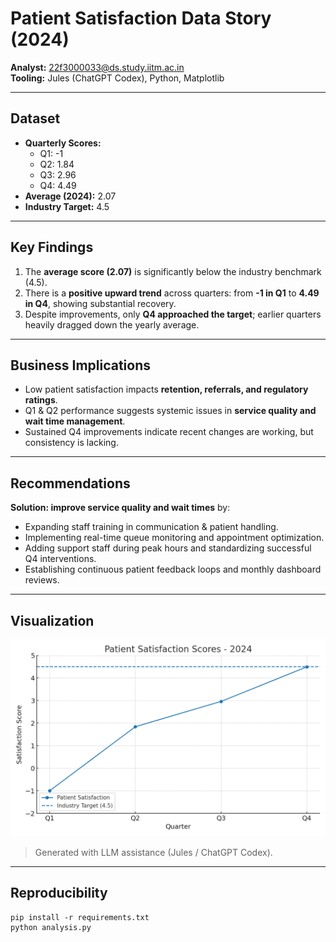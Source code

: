# Patient Satisfaction Data Story (2024)

**Analyst:** 22f3000033@ds.study.iitm.ac.in   
**Tooling:** Jules (ChatGPT Codex), Python, Matplotlib  

---

## Dataset
- **Quarterly Scores:**  
  - Q1: -1  
  - Q2: 1.84  
  - Q3: 2.96  
  - Q4: 4.49  
- **Average (2024):** 2.07  
- **Industry Target:** 4.5  

---

## Key Findings
1. The **average score (2.07)** is significantly below the industry benchmark (4.5).  
2. There is a **positive upward trend** across quarters: from **-1 in Q1** to **4.49 in Q4**, showing substantial recovery.  
3. Despite improvements, only **Q4 approached the target**; earlier quarters heavily dragged down the yearly average.  

---

## Business Implications
- Low patient satisfaction impacts **retention, referrals, and regulatory ratings**.  
- Q1 & Q2 performance suggests systemic issues in **service quality and wait time management**.  
- Sustained Q4 improvements indicate recent changes are working, but consistency is lacking.  

---

## Recommendations
**Solution: improve service quality and wait times** by:  
- Expanding staff training in communication & patient handling.  
- Implementing real-time queue monitoring and appointment optimization.  
- Adding support staff during peak hours and standardizing successful Q4 interventions.  
- Establishing continuous patient feedback loops and monthly dashboard reviews.  

---

## Visualization
![Patient Satisfaction Trend](patient_satisfaction_trend.png)

> Generated with LLM assistance (Jules / ChatGPT Codex).

---

## Reproducibility
```
pip install -r requirements.txt
python analysis.py
```
